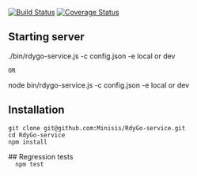 [![Build Status](https://travis-ci.org/Minisis/RdyGo-service.svg?branch=master)](https://travis-ci.org/Minisis/RdyGo-service)  [![Coverage Status](https://coveralls.io/repos/github/Minisis/RdyGo-service/badge.svg?branch=master)](https://coveralls.io/github/Minisis/RdyGo-service?branch=master)

## Starting server
./bin/rdygo-service.js -c config.json -e local or dev

<code>OR</code>

node bin/rdygo-service.js -c config.json -e local or dev
## Installation
```
git clone git@github.com:Minisis/RdyGo-service.git
cd RdyGo-service
npm install
```
</code>
## Regression tests
<code>
  npm test
</code>

